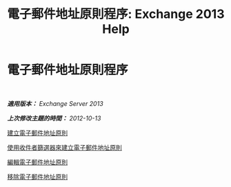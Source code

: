 ﻿---
title: '電子郵件地址原則程序: Exchange 2013 Help'
TOCTitle: 電子郵件地址原則程序
ms:assetid: 7b49b51d-265e-4857-a283-4368e858f8a5
ms:mtpsurl: https://technet.microsoft.com/zh-tw/library/Aa998940(v=EXCHG.150)
ms:contentKeyID: 50473547
ms.date: 05/21/2018
mtps_version: v=EXCHG.150
ms.translationtype: MT
---

# 電子郵件地址原則程序

 

_**適用版本：** Exchange Server 2013_

_**上次修改主題的時間：** 2012-10-13_

[建立電子郵件地址原則](create-an-email-address-policy-exchange-2013-help.md)

[使用收件者篩選器來建立電子郵件地址原則](create-an-email-address-policy-by-using-recipient-filters-exchange-2013-help.md)

[編輯電子郵件地址原則](edit-an-email-address-policy-exchange-2013-help.md)

[移除電子郵件地址原則](remove-an-email-address-policy-exchange-2013-help.md)

